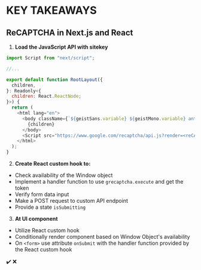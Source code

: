 # KEY TAKEAWAYS

## **ReCAPTCHA in Next.js and React**

1. **Load the JavaScript API with sitekey**
```javascript
import Script from "next/script";

//...

export default function RootLayout({
  children,
}: Readonly<{
  children: React.ReactNode;
}>) {
  return (
    <html lang="en">
      <body className={`${geistSans.variable} ${geistMono.variable} antialiased`}>
        {children}
      </body>
      <Script src="https://www.google.com/recaptcha/api.js?render=<reCAPTCHA_site_key>" />
    </html>
  );
}
```

2. **Create React custom hook to:**
  - Check availability of the Window object
  - Implement a handler function to use `grecaptcha.execute` and get the token
  - Verify form data input
  - Make a POST request to custom API endpoint
  - Provide a state `isSubmitting`

3. **At UI component**
  - Utilize React custom hook
  - Conditionally render component based on Window Object's availability
  - On `<form>` use attribute `onSubmit` with the handler function provided by the React custom hook


✔️
❌